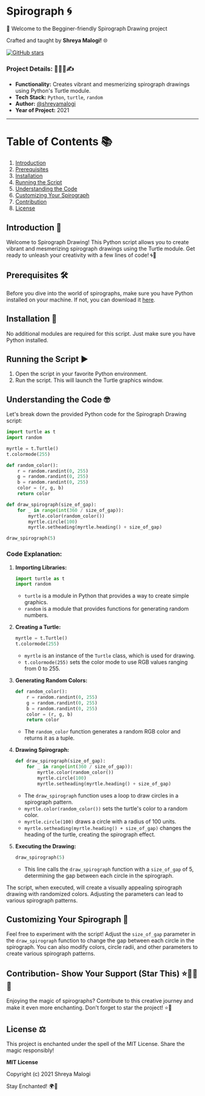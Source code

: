 # Spirograph 🌀

🌈 Welcome to the Begginer-friendly Spirograph Drawing project

Crafted and taught by **Shreya Malogi!** 🌐



[![GitHub stars](https://img.shields.io/github/stars/shreyamalogi/spirograph.svg?style=social)](https://github.com/shreyamalogi/spirograph/stargazers)

### Project Details: 🎨🐢📅✍️

- **Functionality:** Creates vibrant and mesmerizing spirograph drawings using Python's Turtle module.
- **Tech Stack:** `Python`, `turtle`, `random`
- **Author:** [@shreyamalogi](https://github.com/shreyamalogi/)
- **Year of Project:** 2021

---

# Table of Contents 📚

1. [Introduction](#introduction-)
2. [Prerequisites](#prerequisites-%EF%B8%8F)
3. [Installation](#installation-)
4. [Running the Script](#running-the-script-%EF%B8%8F)
5. [Understanding the Code](#understanding-the-code-)
6. [Customizing Your Spirograph](#customizing-your-spirograph-)
7. [Contribution](#contribution--show-your-support-star-this-)
8. [License](#license-%EF%B8%8F)

## Introduction 🎨

Welcome to Spirograph Drawing! This Python script allows you to create vibrant and mesmerizing spirograph drawings using the Turtle module. Get ready to unleash your creativity with a few lines of code! 🌀🌈

## Prerequisites 🛠️

Before you dive into the world of spirographs, make sure you have Python installed on your machine. If not, you can download it [here](https://www.python.org/downloads/).

## Installation 🐢

No additional modules are required for this script. Just make sure you have Python installed.

## Running the Script ▶️

1. Open the script in your favorite Python environment.
2. Run the script. This will launch the Turtle graphics window.

## Understanding the Code 🤓

Let's break down the provided Python code for the Spirograph Drawing script:

```python
import turtle as t
import random

myrtle = t.Turtle()
t.colormode(255)

def random_color():
    r = random.randint(0, 255)
    g = random.randint(0, 255)
    b = random.randint(0, 255)
    color = (r, g, b)
    return color

def draw_spirograph(size_of_gap):
    for _ in range(int(360 / size_of_gap)):
        myrtle.color(random_color())
        myrtle.circle(100)
        myrtle.setheading(myrtle.heading() + size_of_gap)

draw_spirograph(5)
```

### Code Explanation:

1. **Importing Libraries:**
   ```python
   import turtle as t
   import random
   ```
   - `turtle` is a module in Python that provides a way to create simple graphics.
   - `random` is a module that provides functions for generating random numbers.

2. **Creating a Turtle:**
   ```python
   myrtle = t.Turtle()
   t.colormode(255)
   ```
   - `myrtle` is an instance of the `Turtle` class, which is used for drawing.
   - `t.colormode(255)` sets the color mode to use RGB values ranging from 0 to 255.

3. **Generating Random Colors:**
   ```python
   def random_color():
       r = random.randint(0, 255)
       g = random.randint(0, 255)
       b = random.randint(0, 255)
       color = (r, g, b)
       return color
   ```
   - The `random_color` function generates a random RGB color and returns it as a tuple.

4. **Drawing Spirograph:**
   ```python
   def draw_spirograph(size_of_gap):
       for _ in range(int(360 / size_of_gap)):
           myrtle.color(random_color())
           myrtle.circle(100)
           myrtle.setheading(myrtle.heading() + size_of_gap)
   ```
   - The `draw_spirograph` function uses a loop to draw circles in a spirograph pattern.
   - `myrtle.color(random_color())` sets the turtle's color to a random color.
   - `myrtle.circle(100)` draws a circle with a radius of 100 units.
   - `myrtle.setheading(myrtle.heading() + size_of_gap)` changes the heading of the turtle, creating the spirograph effect.

5. **Executing the Drawing:**
   ```python
   draw_spirograph(5)
   ```
   - This line calls the `draw_spirograph` function with a `size_of_gap` of 5, determining the gap between each circle in the spirograph.

The script, when executed, will create a visually appealing spirograph drawing with randomized colors. Adjusting the parameters can lead to various spirograph patterns.
## Customizing Your Spirograph 🎨

Feel free to experiment with the script! Adjust the `size_of_gap` parameter in the `draw_spirograph` function to change the gap between each circle in the spirograph. You can also modify colors, circle radii, and other parameters to create various spirograph patterns.

## Contribution- Show Your Support (Star This) ⭐🌟📜✨

Enjoying the magic of spirographs? Contribute to this creative journey and make it even more enchanting. Don't forget to star the project! ⭐🌟

## License ⚖️

This project is enchanted under the spell of the MIT License. Share the magic responsibly!

**MIT License**

Copyright (c) 2021 Shreya Malogi

Stay Enchanted! 🌍💙
